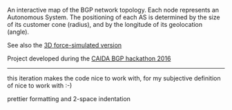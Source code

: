 An interactive map of the BGP network topology. Each node represents an Autonomous System. The positioning of each AS is determined by the size of its customer cone (radius), and by the longitude of its geolocation (angle).

See also the [3D force-simulated version](https://bl.ocks.org/vasturiano/2e655fdd1f378cb2002435fe33d7d6ec)

Project developed during the [CAIDA BGP hackathon 2016](https://www.caida.org/workshops/bgp-hackathon/1602/)

---

this iteration makes the code nice to work with, for my subjective definition of nice to work with :-)

prettier formatting and 2-space indentation

